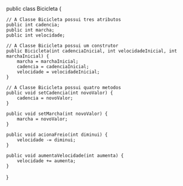 public class Bicicleta {
 
    // A Classe Bicicleta possui tres atributos
    public int cadencia;
    public int marcha;
    public int velocidade;
    
    // A Classe Bicicleta possui um construtor
    public Bicicleta(int cadenciaInicial, int velocidadeInicial, int marchaInicial) {
        marcha = marchaInicial;
        cadencia = cadenciaInicial;
        velocidade = velocidadeInicial;
    }
    
    // A Classe Bicicleta possui quatro metodos
    public void setCadencia(int novoValor) {
        cadencia = novoValor;
    }
    
    public void setMarcha(int novoValor) {
        marcha = novoValor;
    }
    
    public void acionaFreio(int diminui) {
        velocidade -= diminui;
    }
    
    public void aumentaVelocidade(int aumenta) {
        velocidade += aumenta;
    }
 
}
